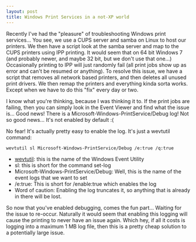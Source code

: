 ```yaml
---
layout: post
title: Windows Print Services in a not-XP world
---
```


Recently I've had the "pleasure" of troubleshooting Windows print services... You see, we use a CUPS server and samba on Linux to host our printers. We then have a script look at the samba server and map to the CUPS printers using IPP printing. It would seem that on 64 bit Windows 7 (and probably newer, and maybe 32 bit, but we don't use that one...) Occasionally printing to IPP will just randomly fail (all print jobs show up as error and can't be resumed or anything). To resolve this issue, we have a script that removes all network based printers, and then deletes all unused print drivers. We then remap the printers and everything kinda sorta works. Except when we have to do this "fix" every day or two.

<!--more-->

I know what you're thinking, because I was thinking it to. If the print jobs are failing, then you can simply look in the Event Viewer and find what the issue is... Good news! There is a Microsoft-Windows-PrintService/Debug log! Not so good news... It's not enabled by default :(

No fear! It's actually pretty easy to enable the log. It's just a wevtutil command:

`wevtutil sl Microsoft-Windows-PrintService/Debug /e:true /q:true`

* [wevtutil](https://technet.microsoft.com/en-us/library/cc732848.aspx): this is the name of the Windows Event Utility
* sl: this is short for the command set-log
* Microsoft-Windows-PrintService/Debug: Well, this is the name of the event logs that we want to set
* /e:true: This is short for /enable:true which enables the log
* Word of caution: Enabling the log truncates it, so anything that is already in there will be lost.

So now that you've enabled debugging, comes the fun part... Waiting for the issue to re-occur. Naturally it would seem that enabling this logging will cause the printing to never have an issue again. Which hey, if all it costs is logging into a maximum 1 MB log file, then this is a pretty cheap solution to a potentially large issue.
